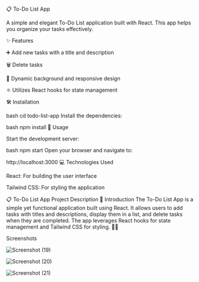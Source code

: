 📋 To-Do List App

A simple and elegant To-Do List application built with React. This app helps you organize your tasks effectively.

✨ Features

➕ Add new tasks with a title and description

🗑️ Delete tasks

🎨 Dynamic background and responsive design

⚛️ Utilizes React hooks for state management

🛠️ Installation

bash cd todo-list-app Install the dependencies:

bash npm install 🚀 Usage

Start the development server:

bash npm start Open your browser and navigate to:

http://localhost:3000 💻 Technologies Used

React: For building the user interface

Tailwind CSS: For styling the application

📋 To-Do List App Project Description 🐣 Introduction The To-Do List App is a simple yet functional application built using React. It allows users to add tasks with titles and descriptions, display them in a list, and delete tasks when they are completed. The app leverages React hooks for state management and Tailwind CSS for styling. 📝✨

Screenshots

![Screenshot (19)](https://github.com/user-attachments/assets/e2b5dd9b-12fd-4f9b-850f-9df4038dba4a)




![Screenshot (20)](https://github.com/user-attachments/assets/22b1171d-9015-4963-97a4-04d8a5274ece)




![Screenshot (21)](https://github.com/user-attachments/assets/1558008d-9ae3-4355-9031-6a3b997a898f)





